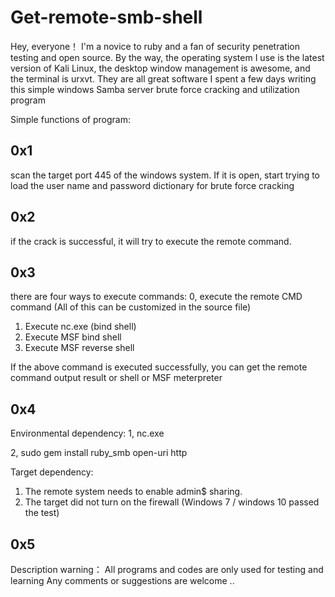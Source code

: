 # Get-remote-smb-shell

Hey, everyone！ 
  I'm a novice to ruby and a fan of security penetration testing and open source. By the way, the operating system I use is the latest version of Kali Linux, the desktop window management is awesome, and the terminal is urxvt. They are all great software
  I spent a few days writing this simple windows Samba server brute force cracking and utilization program

Simple functions of program:

## 0x1 ##
scan the target port 445 of the windows system. If it is open, start trying to load the user name and password dictionary for brute force cracking

## 0x2 ##
if the crack is successful, it will try to execute the remote command.

## 0x3 ##
there are four ways to execute commands:
0, execute the remote CMD command (All of this can be customized in the source file)
1. Execute nc.exe (bind shell)
2. Execute MSF bind shell
3. Execute MSF reverse shell

If the above command is executed successfully, you can get the remote command output result or shell or MSF meterpreter

## 0x4 ##
Environmental dependency:
1, nc.exe

2, sudo gem install ruby_smb open-uri http



Target dependency:
1. The remote system needs to enable admin$ sharing.
2. The target did not turn on the firewall (Windows 7 / windows 10 passed the test)

## 0x5 ##
Description warning：
All programs and codes are only used for testing and learning
Any comments or suggestions are welcome ..

